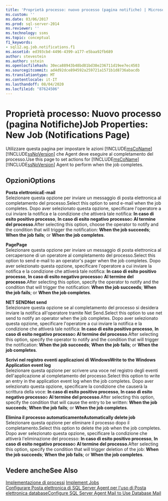 ```yaml
---
title: 'Proprietà processo: nuovo processo (pagina notifiche) | Microsoft Docs'
ms.custom: ''
ms.date: 03/06/2017
ms.prod: sql-server-2014
ms.reviewer: ''
ms.technology: ssms
ms.topic: conceptual
f1_keywords:
- sql12.ag.job.notifications.f1
ms.assetid: ed393cbd-4496-4399-a177-e5baa92fb689
author: stevestein
ms.author: sstein
ms.openlocfilehash: 30eca88943b48bd81bd38e236711d19ee7ec4503
ms.sourcegitcommit: ad4d92dce894592a259721a1571b1d8736abacdb
ms.translationtype: MT
ms.contentlocale: it-IT
ms.lasthandoff: 08/04/2020
ms.locfileid: "87624506"
---
```

# <a name="job-properties-new-job-notifications-page"></a><span data-ttu-id="ac253-102">Proprietà processo: Nuovo processo (pagina Notifiche)</span><span class="sxs-lookup"><span data-stu-id="ac253-102">Job Properties: New Job (Notifications Page)</span></span>
  <span data-ttu-id="ac253-103">Utilizzare questa pagina per impostare le azioni [!INCLUDE[msCoName](../../includes/msconame-md.md)] [!INCLUDE[ssNoVersion](../../includes/ssnoversion-md.md)] che Agent deve eseguire al completamento del processo.</span><span class="sxs-lookup"><span data-stu-id="ac253-103">Use this page to set actions for [!INCLUDE[msCoName](../../includes/msconame-md.md)] [!INCLUDE[ssNoVersion](../../includes/ssnoversion-md.md)] Agent to perform when the job completes.</span></span>  
  
## <a name="options"></a><span data-ttu-id="ac253-104">Opzioni</span><span class="sxs-lookup"><span data-stu-id="ac253-104">Options</span></span>  
 <span data-ttu-id="ac253-105">**Posta elettronica**</span><span class="sxs-lookup"><span data-stu-id="ac253-105">**E-mail**</span></span>  
 <span data-ttu-id="ac253-106">Selezionare questa opzione per inviare un messaggio di posta elettronica al completamento del processo.</span><span class="sxs-lookup"><span data-stu-id="ac253-106">Select this option to send e-mail when the job completes.</span></span> <span data-ttu-id="ac253-107">Dopo aver selezionato questa opzione, specificare l'operatore a cui inviare la notifica e la condizione che attiverà tale notifica: **In caso di esito positivo processo**, **In caso di esito negativo processo**o **Al termine del processo**.</span><span class="sxs-lookup"><span data-stu-id="ac253-107">After selecting this option, choose the operator to notify and the condition that will trigger the notification: **When the job succeeds**; **When the job fails**; or **When the job completes**.</span></span>  
  
 <span data-ttu-id="ac253-108">**Page**</span><span class="sxs-lookup"><span data-stu-id="ac253-108">**Page**</span></span>  
 <span data-ttu-id="ac253-109">Selezionare questa opzione per inviare un messaggio di posta elettronica al cercapersone di un operatore al completamento del processo.</span><span class="sxs-lookup"><span data-stu-id="ac253-109">Select this option to send e-mail to an operator's pager when the job completes.</span></span> <span data-ttu-id="ac253-110">Dopo aver selezionato questa opzione, specificare l'operatore a cui inviare la notifica e la condizione che attiverà tale notifica: **In caso di esito positivo processo**, **In caso di esito negativo processo**o **Al termine del processo**.</span><span class="sxs-lookup"><span data-stu-id="ac253-110">After selecting this option, specify the operator to notify and the condition that will trigger the notification: **When the job succeeds**; **When the job fails**; or **When the job completes**.</span></span>  
  
 <span data-ttu-id="ac253-111">**NET SEND**</span><span class="sxs-lookup"><span data-stu-id="ac253-111">**Net send**</span></span>  
 <span data-ttu-id="ac253-112">Selezionare questa opzione se al completamento del processo si desidera inviare la notifica all'operatore tramite Net Send.</span><span class="sxs-lookup"><span data-stu-id="ac253-112">Select this option to use net send to notify an operator when the job completes.</span></span> <span data-ttu-id="ac253-113">Dopo aver selezionato questa opzione, specificare l'operatore a cui inviare la notifica e la condizione che attiverà tale notifica: **In caso di esito positivo processo**, **In caso di esito negativo processo**o **Al termine del processo**.</span><span class="sxs-lookup"><span data-stu-id="ac253-113">After selecting this option, specify the operator to notify and the condition that will trigger the notification: **When the job succeeds**; **When the job fails**; or **When the job completes**.</span></span>  
  
 <span data-ttu-id="ac253-114">**Scrivi nel registro eventi applicazioni di Windows**</span><span class="sxs-lookup"><span data-stu-id="ac253-114">**Write to the Windows Application event log**</span></span>  
 <span data-ttu-id="ac253-115">Selezionare questa opzione per scrivere una voce nel registro degli eventi dell'applicazione al completamento del processo.</span><span class="sxs-lookup"><span data-stu-id="ac253-115">Select this option to write an entry in the application event log when the job completes.</span></span> <span data-ttu-id="ac253-116">Dopo aver selezionato questa opzione, specificare la condizione che causerà la scrittura della voce: **In caso di esito positivo processo**, **In caso di esito negativo processo**o **Al termine del processo**.</span><span class="sxs-lookup"><span data-stu-id="ac253-116">After selecting this option, specify the condition that will cause the entry to be written: **When the job succeeds**; **When the job fails**; or **When the job completes**.</span></span>  
  
 <span data-ttu-id="ac253-117">**Elimina il processo automaticamente**</span><span class="sxs-lookup"><span data-stu-id="ac253-117">**Automatically delete job**</span></span>  
 <span data-ttu-id="ac253-118">Selezionare questa opzione per eliminare il processo dopo il completamento.</span><span class="sxs-lookup"><span data-stu-id="ac253-118">Select this option to delete the job when the job completes.</span></span> <span data-ttu-id="ac253-119">Dopo aver selezionato questa opzione, specificare la condizione che attiverà l'eliminazione del processo: **In caso di esito positivo processo**, **In caso di esito negativo processo**o **Al termine del processo**.</span><span class="sxs-lookup"><span data-stu-id="ac253-119">After selecting this option, specify the condition that will trigger deletion of the job: **When the job succeeds**; **When the job fails**; or **When the job completes**.</span></span>  
  
## <a name="see-also"></a><span data-ttu-id="ac253-120">Vedere anche</span><span class="sxs-lookup"><span data-stu-id="ac253-120">See Also</span></span>  
 <span data-ttu-id="ac253-121">[Implementazione di processi](implement-jobs.md) </span><span class="sxs-lookup"><span data-stu-id="ac253-121">[Implement Jobs](implement-jobs.md) </span></span>  
 [<span data-ttu-id="ac253-122">Configurare Posta elettronica di SQL Server Agent per l'uso di Posta elettronica database</span><span class="sxs-lookup"><span data-stu-id="ac253-122">Configure SQL Server Agent Mail to Use Database Mail</span></span>](../../relational-databases/database-mail/configure-sql-server-agent-mail-to-use-database-mail.md)  
  
  
